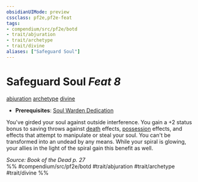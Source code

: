 ```yaml
---
obsidianUIMode: preview
cssclass: pf2e,pf2e-feat
tags:
- compendium/src/pf2e/botd
- trait/abjuration
- trait/archetype
- trait/divine
aliases: ["Safeguard Soul"]
---
```

# Safeguard Soul  *Feat 8*  
[abjuration](/rules/traits/abjuration.md)  [archetype](/rules/traits/archetype.md)  [divine](/rules/traits/divine.md)  

- **Prerequisites**: [Soul Warden Dedication](/compendium/feats/soul-warden-dedication-botd.md)

You've girded your soul against outside interference. You gain a +2 status bonus to saving throws against [death](/rules/traits/death.md) effects, [possession](/rules/traits/possession.md) effects, and effects that attempt to manipulate or steal your soul. You can't be transformed into an undead by any means. While your spiral is glowing, your allies in the light of the spiral gain this benefit as well.

*Source: Book of the Dead p. 27*  
%% #compendium/src/pf2e/botd #trait/abjuration #trait/archetype #trait/divine %%
